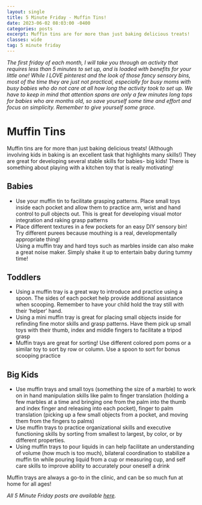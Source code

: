 ```yaml
---
layout: single
title: 5 Minute Friday - Muffin Tins!
date: 2023-06-02 08:03:00 -0400
categories: posts
excerpt: Muffin tins are for more than just baking delicious treats!
classes: wide
tag: 5 minute friday
---
```


_The first friday of each month, I will take you through an activity that requires less than 5 minutes to set up, and is loaded with benefits for your little one! While I LOVE pinterest and the look of those fancy sensory bins, most of the time they are just not practical, especially for busy moms with busy babies who do not care at all how long the activity took to set up. We have to keep in mind that attention spans are only a few minutes long tops for babies who are months old, so save yourself some time and effort and focus on simplicity. Remember to give yourself some grace._

# Muffin Tins


Muffin tins are for more than just baking delicious treats!  (Although involving kids in baking is an excellent task that highlights many skills!)  They are great for developing several stable skills for babies- big kids!  There is something about playing with a kitchen toy that is really motivating!

## Babies
- Use your muffin tin to facilitate grasping patterns.  Place small toys inside each pocket and allow them to practice arm, wrist and hand control to pull objects out. This is great for developing visual motor integration and raking grasp patterns
- Place different textures in a few pockets for an easy DIY sensory bin!  Try different purees because mouthing is a real, developmentally appropriate thing!  
Using a muffin tray and hard toys such as marbles inside can also make a great noise maker.  Simply shake it up to entertain baby during tummy time!

## Toddlers
- Using a muffin tray is a great way to introduce and practice using a spoon.  The sides of each pocket help provide additional assistance when scooping.  Remember to have your child hold the tray still with their ‘helper’ hand.
- Using a mini muffin tray is great for placing small objects inside for refinding fine motor skills and grasp patterns.  Have them pick up small toys with their thumb, index and middle fingers to facilitate a tripod grasp
- Muffin trays are great for sorting! Use different colored pom poms or a similar toy to sort by row or column.  Use a spoon to sort for bonus scooping practice

## Big Kids
- Use muffin trays and small toys (something the size of a marble) to work on in hand manipulation skills like palm to finger translation (holding a few marbles at a time and bringing one from the palm into the thumb and index finger and releasing into each pocket), finger to palm translation (picking up a few small objects from a pocket, and moving them from the fingers to palms)
- Use muffin trays to practice organizational skills and executive functioning skills by sorting from smallest to largest, by color, or by different properties.
- Using muffin trays to pour liquids in can help facilitate an understanding of volume (how much is too much), bilateral coordination to stabilize a muffin tin while pouring liquid from a cup or measuring cup, and self care skills to improve ability to accurately pour oneself a drink

Muffin trays are always a go-to in the clinic, and can be so much fun at home for all ages!

_All 5 Minute Friday posts are available [here](/5-minute-friday)._